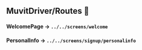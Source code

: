## MuvitDriver/Routes :slightly_smiling_face:	

#### WelcomePage -> `../../screens/welcome`
#### PersonalInfo -> `../../screens/signup/personalinfo`